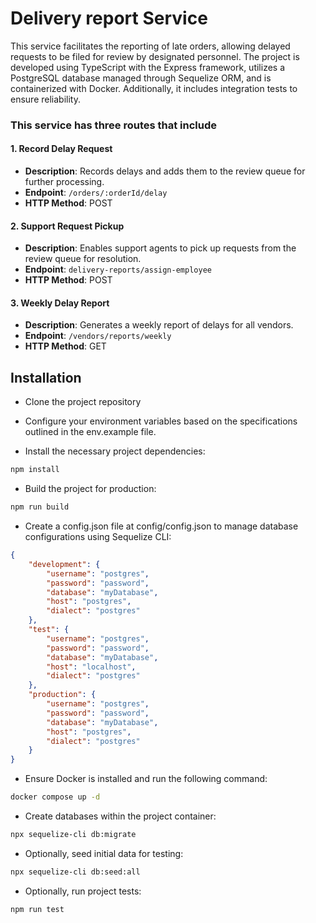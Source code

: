 # Delivery report Service

This service facilitates the reporting of late orders, allowing delayed requests to be filed for review by designated personnel. The project is developed using TypeScript with the Express framework, utilizes a PostgreSQL database managed through Sequelize ORM, and is containerized with Docker. Additionally, it includes integration tests to ensure reliability.

### This service has three routes that include

#### 1. Record Delay Request
- **Description**: Records delays and adds them to the review queue for further processing.
- **Endpoint**: `/orders/:orderId/delay`
- **HTTP Method**: POST

#### 2. Support Request Pickup
- **Description**: Enables support agents to pick up requests from the review queue for resolution.
- **Endpoint**: `delivery-reports/assign-employee`
- **HTTP Method**: POST

#### 3. Weekly Delay Report
- **Description**: Generates a weekly report of delays for all vendors.
- **Endpoint**: `/vendors/reports/weekly`
- **HTTP Method**: GET

## Installation
- Clone the project repository

- Configure your environment variables based on the specifications outlined in the env.example file.

- Install the necessary project dependencies:
```bash
npm install
```

- Build the project for production:
```bash
npm run build
```

- Create a config.json file at config/config.json to manage database configurations using Sequelize CLI:
```json
{
    "development": {
        "username": "postgres",
        "password": "password",
        "database": "myDatabase",
        "host": "postgres",
        "dialect": "postgres"
    },
    "test": {
        "username": "postgres",
        "password": "password",
        "database": "myDatabase",
        "host": "localhost",
        "dialect": "postgres"
    },
    "production": {
        "username": "postgres",
        "password": "password",
        "database": "myDatabase",
        "host": "postgres",
        "dialect": "postgres"
    }
}
```
- Ensure Docker is installed and run the following command:
```bash
docker compose up -d
```
- Create databases within the project container:
```bash
npx sequelize-cli db:migrate 
```
- Optionally, seed initial data for testing:
```bash
npx sequelize-cli db:seed:all
```

- Optionally, run project tests:
```bash
npm run test
```
